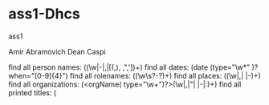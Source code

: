 # ass1-Dhcs
ass1

Amir Abramovich 
Dean Caspi

find all person names: (<persName>(\w|-|,|[(,), ,",'])+)
find all dates: (date (type="\w*" )?when="[0-9]{4}")
find all rolenames: (<roleName>(\w\s?-?)+)
find all places: (<placeName type="\w+">(\w|,| |-)+)
find all organizations: (<orgName( type="\w+")?>(\w|,|"| |-|:)+)
find all printed titles: (<title type="\w+">(\w|,|-|[(,), ,.,:,",'])+)
find all generic names: (<name type="\w+">(\w|,| |-)+)

union of all:


copy all

